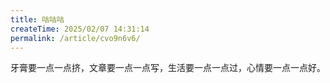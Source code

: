 ```yaml
---
title: 咕咕咕
createTime: 2025/02/07 14:31:14
permalink: /article/cvo9n6v6/
---
```

牙膏要一点一点挤，文章要一点一点写，生活要一点一点过，心情要一点一点好。
